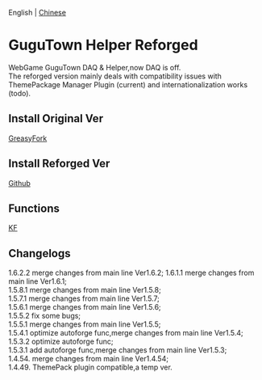 English | [Chinese](README_zh.md)   
# GuguTown Helper Reforged
WebGame GuguTown DAQ & Helper,now DAQ is off.    
The reforged version mainly deals with compatibility issues with ThemePackage Manager Plugin (current) and internationalization works (todo).

## Install Original Ver 
[GreasyFork](https://greasyfork.org/scripts/445173) 

## Install Reforged Ver 
[Github](https://github.com/HazukiKaguya/GuguTownDAQ_Reforged/raw/main/GuguTownDAQ_Reforged.user.js) 

## Functions
[KF](https://kf.miaola.work/read.php?tid=913532&sf=9ac)

## Changelogs
1.6.2.2 merge changes from main line Ver1.6.2;
1.6.1.1 merge changes from main line Ver1.6.1;   
1.5.8.1 merge changes from main line Ver1.5.8;   
1.5.7.1 merge changes from main line Ver1.5.7;   
1.5.6.1 merge changes from main line Ver1.5.6;   
1.5.5.2 fix some bugs;   
1.5.5.1 merge changes from main line Ver1.5.5;   
1.5.4.1 optimize autoforge func,merge changes from main line Ver1.5.4;   
1.5.3.2 optimize autoforge func;    
1.5.3.1 add autoforge func,merge changes from main line Ver1.5.3;    
1.4.54. merge changes from main line Ver1.4.54;    
1.4.49. ThemePack plugin compatible,a temp ver.
